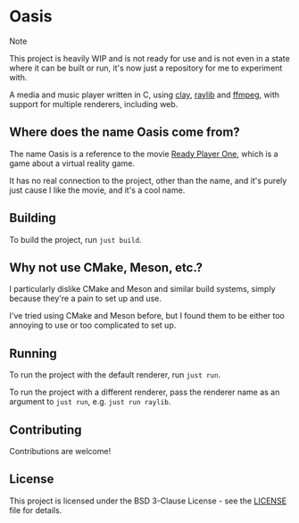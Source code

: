 # Oasis

>[!NOTE]
> This project is heavily WIP and is not ready for use and is not even in a state where it can be built or run, it's now just a repository for me to experiment with.

A media and music player written in C, using [clay](https://github.com/nicbarker/clay), [raylib](https://github.com/raysan5/raylib) and [ffmpeg](https://github.com/ffmpeg/ffmpeg), with support for multiple renderers, including web.

## Where does the name Oasis come from?

The name Oasis is a reference to the movie [Ready Player One](https://en.wikipedia.org/wiki/Ready_Player_One), which is a game about a virtual reality game.

It has no real connection to the project, other than the name, and it's purely just cause I like the movie, and it's a cool name.

## Building

To build the project, run `just build`.

## Why not use CMake, Meson, etc.?

I particularly dislike CMake and Meson and similar build systems, simply because they're a pain to set up and use.

I've tried using CMake and Meson before, but I found them to be either too annoying to use or too complicated to set up.

## Running

To run the project with the default renderer, run `just run`.

To run the project with a different renderer, pass the renderer name as an argument to `just run`, e.g. `just run raylib`.

## Contributing

Contributions are welcome!

## License

This project is licensed under the BSD 3-Clause License - see the [LICENSE](LICENSE) file for details.
